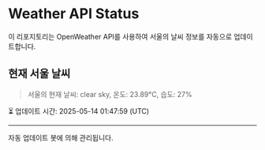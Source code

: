 
# Weather API Status

이 리포지토리는 OpenWeather API를 사용하여 서울의 날씨 정보를 자동으로 업데이트합니다.

## 현재 서울 날씨
> 서울의 현재 날씨: clear sky, 온도: 23.89°C, 습도: 27%

⏳ 업데이트 시간: 2025-05-14 01:47:59 (UTC)

---
자동 업데이트 봇에 의해 관리됩니다.

